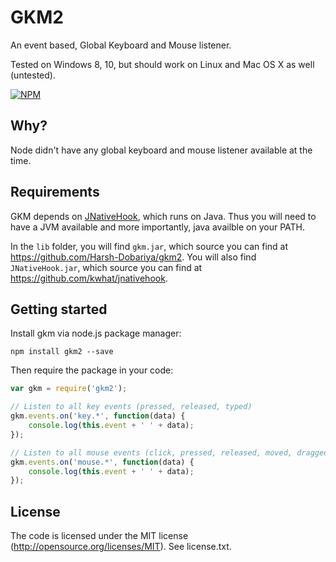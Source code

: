 # GKM2
An event based, Global Keyboard and Mouse listener.

Tested on Windows 8, 10, but should work on Linux and Mac OS X as well (untested).

[![NPM](https://nodei.co/npm-dl/gkm.png)](https://nodei.co/npm/gkm/)

## Why?
Node didn't have any global keyboard and mouse listener available at the time.

## Requirements
GKM depends on [JNativeHook](https://github.com/kwhat/jnativehook), which runs on Java. Thus you will need to have a JVM available and more importantly, java availble on your PATH.

In the `lib` folder, you will find `gkm.jar`, which source you can find at https://github.com/Harsh-Dobariya/gkm2.
You will also find `JNativeHook.jar`, which source you can find at https://github.com/kwhat/jnativehook.

## Getting started
Install gkm via node.js package manager:

    npm install gkm2 --save

Then require the package in your code:

```javascript
var gkm = require('gkm2');

// Listen to all key events (pressed, released, typed)
gkm.events.on('key.*', function(data) {
    console.log(this.event + ' ' + data);
});

// Listen to all mouse events (click, pressed, released, moved, dragged)
gkm.events.on('mouse.*', function(data) {
	console.log(this.event + ' ' + data);
});
```

## License
The code is licensed under the MIT license (http://opensource.org/licenses/MIT). See license.txt.